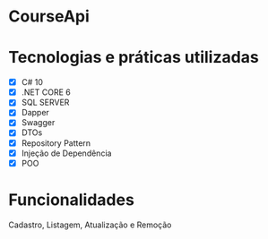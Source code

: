 # CourseApi

# Tecnologias e práticas utilizadas
- [x] C# 10
- [x] .NET CORE 6
- [x] SQL SERVER
- [x] Dapper
- [x] Swagger
- [x] DTOs
- [x] Repository Pattern
- [x] Injeção de Dependência
- [x] POO

# Funcionalidades
Cadastro, Listagem, Atualização e Remoção
